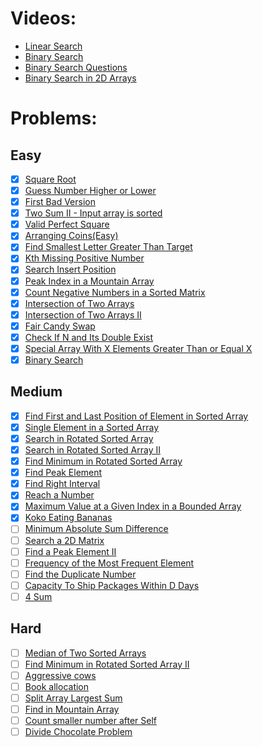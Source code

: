# Videos:
- [Linear Search](https://youtu.be/_HRA37X8N_Q)
- [Binary Search](https://youtu.be/f6UU7V3szVw)
- [Binary Search Questions](https://youtu.be/W9QJ8HaRvJQ)
- [Binary Search in 2D Arrays](https://youtu.be/enI_KyGLYPo)

# Problems:

## Easy
- [X] [Square Root](https://leetcode.com/problems/sqrtx/)
- [X] [Guess Number Higher or Lower](https://leetcode.com/problems/guess-number-higher-or-lower/)
- [X] [First Bad Version](https://leetcode.com/problems/first-bad-version/)
- [X] [Two Sum II - Input array is sorted](https://leetcode.com/problems/two-sum-ii-input-array-is-sorted/)
- [X] [Valid Perfect Square](https://leetcode.com/problems/valid-perfect-square/)
- [X] [Arranging Coins(Easy)](https://leetcode.com/problems/arranging-coins/)
- [X] [Find Smallest Letter Greater Than Target](https://leetcode.com/problems/find-smallest-letter-greater-than-target/)
- [X] [Kth Missing Positive Number](https://leetcode.com/problems/kth-missing-positive-number/)
- [X] [Search Insert Position](https://leetcode.com/problems/search-insert-position/)
- [X] [Peak Index in a Mountain Array](https://leetcode.com/problems/peak-index-in-a-mountain-array/)
- [X] [Count Negative Numbers in a Sorted Matrix](https://leetcode.com/problems/count-negative-numbers-in-a-sorted-matrix/)
- [X] [Intersection of Two Arrays](https://leetcode.com/problems/intersection-of-two-arrays/)
- [X] [Intersection of Two Arrays II](https://leetcode.com/problems/intersection-of-two-arrays-ii/)
- [X] [Fair Candy Swap](https://leetcode.com/problems/fair-candy-swap/)
- [X] [Check If N and Its Double Exist](https://leetcode.com/problems/check-if-n-and-its-double-exist/)
- [X] [Special Array With X Elements Greater Than or Equal X](https://leetcode.com/problems/special-array-with-x-elements-greater-than-or-equal-x/)
- [X] [Binary Search](https://leetcode.com/problems/binary-search/)

## Medium
- [X] [Find First and Last Position of Element in Sorted Array](https://leetcode.com/problems/find-first-and-last-position-of-element-in-sorted-array/)
- [X] [Single Element in a Sorted Array](https://leetcode.com/problems/single-element-in-a-sorted-array/)
- [X] [Search in Rotated Sorted Array](https://leetcode.com/problems/search-in-rotated-sorted-array/)
- [X] [Search in Rotated Sorted Array II](https://leetcode.com/problems/search-in-rotated-sorted-array-ii/)
- [X] [Find Minimum in Rotated Sorted Array](https://leetcode.com/problems/find-minimum-in-rotated-sorted-array/)
- [X] [Find Peak Element](https://leetcode.com/problems/find-peak-element/)
- [X] [Find Right Interval](https://leetcode.com/problems/find-right-interval/)
- [X] [Reach a Number](https://leetcode.com/problems/reach-a-number/)
- [X] [Maximum Value at a Given Index in a Bounded Array](https://leetcode.com/problems/maximum-value-at-a-given-index-in-a-bounded-array/)
- [X] [Koko Eating Bananas](https://leetcode.com/problems/koko-eating-bananas/)
- [ ] [Minimum Absolute Sum Difference](https://leetcode.com/problems/minimum-absolute-sum-difference/)
- [ ] [Search a 2D Matrix](https://leetcode.com/problems/search-a-2d-matrix/)
- [ ] [Find a Peak Element II](https://leetcode.com/problems/find-a-peak-element-ii/)
- [ ] [Frequency of the Most Frequent Element](https://leetcode.com/problems/frequency-of-the-most-frequent-element/)
- [ ] [Find the Duplicate Number](https://leetcode.com/problems/find-the-duplicate-number/)
- [ ] [Capacity To Ship Packages Within D Days](https://leetcode.com/problems/capacity-to-ship-packages-within-d-days/)
- [ ] [4 Sum](https://leetcode.com/problems/4sum/)

## Hard
- [ ] [Median of Two Sorted Arrays](https://leetcode.com/problems/median-of-two-sorted-arrays/)
- [ ] [Find Minimum in Rotated Sorted Array II](https://leetcode.com/problems/find-minimum-in-rotated-sorted-array-ii/)
- [ ] [Aggressive cows](https://www.spoj.com/problems/AGGRCOW/)
- [ ] [Book allocation](https://www.geeksforgeeks.org/allocate-minimum-number-pages/)
- [ ] [Split Array Largest Sum](https://leetcode.com/problems/split-array-largest-sum/)
- [ ] [Find in Mountain Array](https://leetcode.com/problems/find-in-mountain-array/)
- [ ] [Count smaller number after Self](https://leetcode.com/problems/count-of-smaller-numbers-after-self/)
- [ ] [Divide Chocolate Problem](https://curiouschild.github.io/leetcode/2019/06/21/divide-chocolate.html)

